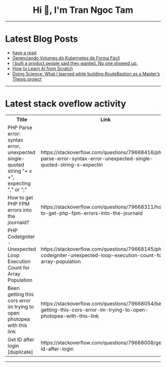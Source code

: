 <h1 align="center">Hi 👋, I'm Tran Ngoc Tam</h1>

---

# Latest Blog Posts 
<!-- BLOG-POST-LIST:START -->
- [have a read](https://dev.to/tamanna_aira/have-a-read-49mj)
- [Gerenciando Volumes do Kubernetes de Forma Fácil](https://dev.to/fernandomullerjr/gerenciando-volumes-do-kubernetes-de-forma-facil-429b)
- [I built a product people said they wanted. No one showed up.](https://dev.to/gguggulab/i-built-a-product-people-said-they-wanted-no-one-showed-up-13f3)
- [How to Learn AI from Scratch](https://dev.to/lazypro/how-to-learn-ai-from-scratch-3368)
- [Doing Science: What I learned while building RouteBastion as a Master’s Thesis project](https://dev.to/pietro-swe/doing-science-what-i-learned-while-building-routebastion-as-a-masters-thesis-project-279d)
<!-- BLOG-POST-LIST:END -->

---

# Latest stack oveflow activity
<table>
  <tr><th>Title</th><th>Link</th></tr>
  <!-- STACKOVERFLOW:START --><tr><td>PHP Parse error: syntax error, unexpected single-quoted string &quot;+ x +&quot;, expecting &quot;,&quot; or &quot;;&quot;</td><td>https://stackoverflow.com/questions/79668416/php-parse-error-syntax-error-unexpected-single-quoted-string-x-expectin</td></tr><tr><td>How to get PHP FPM errors into the journald?</td><td>https://stackoverflow.com/questions/79668311/how-to-get-php-fpm-errors-into-the-journald</td></tr><tr><td>PHP CodeIgniter - Unexpected Loop Execution Count for Array Population</td><td>https://stackoverflow.com/questions/79668145/php-codeigniter-unexpected-loop-execution-count-for-array-population</td></tr><tr><td>Been getting this cors error im trying to open photopea with this link</td><td>https://stackoverflow.com/questions/79668054/been-getting-this-cors-error-im-trying-to-open-photopea-with-this-link</td></tr><tr><td>Get ID after login [duplicate]</td><td>https://stackoverflow.com/questions/79668008/get-id-after-login</td></tr><!-- STACKOVERFLOW:END -->
</table>

---


